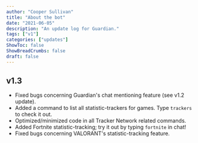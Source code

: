 ```yaml
---
author: "Cooper Sullivan"
title: "About the bot"
date: "2021-06-05"
description: "An update log for Guardian."
tags: ["v1"]
categories: ["updates"]
ShowToc: false
ShowBreadCrumbs: false
draft: false
---
```


## v1.3
- Fixed bugs concerning Guardian's chat mentioning feature (see v1.2 update).
- Added a command to list all statistic-trackers for games. Type ``trackers`` to check it out.
- Optimized/minimized code in all Tracker Network related commands.
- Added Fortnite statistic-tracking; try it out by typing ``fortnite`` in chat!
- Fixed bugs concerning VALORANT's statistic-tracking feature.